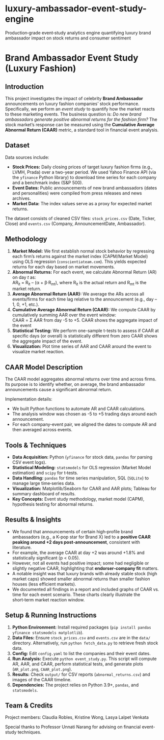 # luxury-ambassador-event-study-engine
Production‑grade event‑study analytics engine quantifying luxury brand ambassador impact on stock returns and consumer sentiment

# Brand Ambassador Event Study (Luxury Fashion)

## Introduction

This project investigates the impact of celebrity **Brand Ambassador** announcements on luxury fashion companies’ stock performance. Specifically, we perform an *event study* to quantify how the market reacts to these marketing events. The business question is: _Do new brand ambassadors generate positive abnormal returns for the fashion firm?_ The stock market’s response can be measured using the **Cumulative Average Abnormal Return (CAAR)** metric, a standard tool in financial event analysis.

## Dataset

Data sources include:

- **Stock Prices:** Daily closing prices of target luxury fashion firms (e.g., LVMH, Prada) over a two-year period. We used Yahoo Finance API (via the `yfinance` Python library) to download time series for each company and a benchmark index (S&P 500).
- **Event Dates:** Public announcements of new brand ambassadors (dates and personalities) were compiled from press releases and news archives.
- **Market Data:** The index values serve as a proxy for expected market returns.

The dataset consists of cleaned CSV files: `stock_prices.csv` (Date, Ticker, Close) and `events.csv` (Company, AnnouncementDate, Ambassador).

## Methodology

1. **Market Model:** We first establish normal stock behavior by regressing each firm’s returns against the market index (CAPM/Market Model) using OLS regression (`conscientiateam.com`). This yields expected returns for each day based on market movements.
2. **Abnormal Returns:** For each event, we calculate Abnormal Return (AR) on day _t_ as:  
AR<sub>it</sub> = R<sub>it</sub> – (α + β·R<sub>mt</sub>),
where R<sub>it</sub> is the actual return and R<sub>mt</sub> is the market return.
3. **Average Abnormal Return (AAR):** We average the ARs across all events/firms for each time lag relative to the announcement (e.g., day –1, 0, +1, etc.).
4. **Cumulative Average Abnormal Return (CAAR):** We compute CAAR by cumulatively summing AAR over the event window:  
CAAR = Σ AAR from day -5 to +5. CAAR shows the aggregate impact of the event
5. **Statistical Testing:** We perform one-sample t-tests to assess if CAAR at specific days (or overall) is statistically different from zero
CAAR shows the aggregate impact of the event.
6. **Visualization:** Plot time series of AAR and CAAR around the event to visualize market reaction.

## CAAR Model Description

The CAAR model aggregates abnormal returns over time and across firms. Its purpose is to identify whether, on average, the brand ambassador announcements cause a significant abnormal return. 

Implementation details:

- We built Python functions to automate AR and CAAR calculations.  
- The analysis window was chosen as -5 to +5 trading days around each announcement.  
- For each company-event pair, we aligned the dates to compute AR and then averaged across events.


## Tools & Techniques

- **Data Acquisition:** Python (`yfinance` for stock data, `pandas` for parsing CSV event logs).  
- **Statistical Modeling:** `statsmodels` for OLS regression (Market Model estimation) and `scipy` for t‑tests.  
- **Data Handling:** `pandas` for time series manipulation, SQL (`SQLite`) to manage large time‑series data.  
- **Visualization:** Matplotlib/Seaborn for CAAR and AAR plots; Tableau for summary dashboard of results.  
- **Key Concepts:** Event study methodology, market model (CAPM), hypothesis testing for abnormal returns.


## Results & Insights

- We found that announcements of certain high‑profile brand ambassadors (e.g., a K‑pop star for Brand X) led to a **positive CAAR peaking around +2 days post‑announcement**, consistent with literature.
-  For example, the average CAAR at day +2 was around +1.8% and statistically significant (p < 0.05).  
- However, not all events had positive impact; some had negligible or slightly negative CAAR, highlighting that **endorser‑company fit** matters.  
- A notable insight was that luxury brands with already stable stock (high market caps) showed smaller abnormal returns than smaller fashion houses (less efficient markets).  
- We documented all findings in a report and included graphs of CAAR vs. time for each event scenario. These charts clearly illustrate the short‑term market reaction window.

## Setup & Running Instructions

1. **Python Environment:** Install required packages (`pip install pandas yfinance statsmodels matplotlib`).  
2. **Data Files:** Ensure `stock_prices.csv` and `events.csv` are in the `data/` directory. Alternatively, run `python fetch_data.py` to retrieve fresh stock data.  
3. **Config:** Edit `config.yaml` to list the companies and their event dates.  
4. **Run Analysis:** Execute `python event_study.py`. This script will compute AR, AAR, and CAAR, perform statistical tests, and generate plots (`AR_plot.png`, `CAAR_plot.png`).  
5. **Results:** Check `output/` for CSV reports (`abnormal_returns.csv`) and images of the CAAR timeline.  
6. **Dependencies:** The project relies on Python 3.9+, `pandas`, and `statsmodels`.

## Team & Credits

Project members: Claudia Robles, Kristine Wong, Lasya Lalpet Venkata

Special thanks to Professor Unnati Narang for advising on financial event-study techniques.
